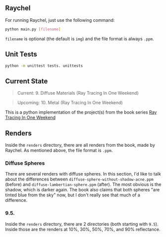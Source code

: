 ## Raychel

For running Raychel, just use the following command:
```bash
python main.py [filename]
```
`filename` is optional (the default is `img`) and the file format is always `.ppm`.

## Unit Tests

```bash
python -m unittest tests. unittests
```

## Current State

> Current: 9. Diffuse Materials (Ray Tracing In One Weekend)

> Upcoming: 10. Metal (Ray Tracing In One Weekend)

This is a python implementation of the project(s) from the book series [Ray Tracing In One Weekend](https://raytracing.github.io)

## Renders

Inside the `renders` directory, there are all renders from the book, made by Raychel. As mentioned above, the file format is `.ppm`.

### Diffuse Spheres

There are several renders with diffuse spheres. In this section, I'd like to talk about the differences between `diffuse-sphere-without-shadow-acne.ppm` (before) and `diffuse-lambertian-sphere.ppm` (after). The most obvious is the shadow, which is darker again. The book also claims that both spheres "are tinted blue from the sky" now, but I don't really see that much of a difference.

### 9.5.

Inside the `renders` directory, there are 2 directories (both starting with `9.5`). Inside those are the renders at 10%, 30%, 50%, 70%, and 90% reflectance.
